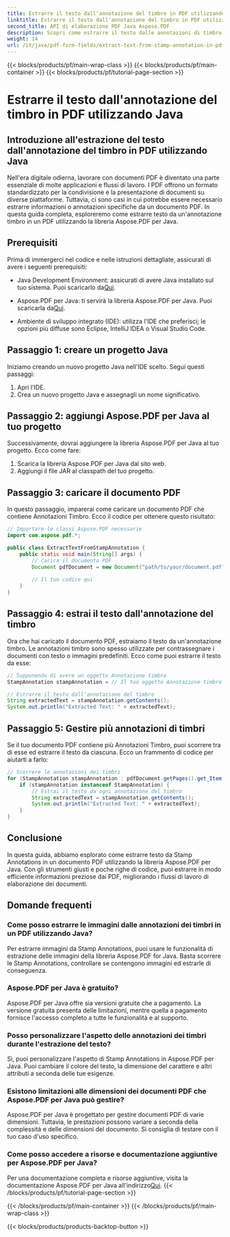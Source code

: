 ```yaml
---
title: Estrarre il testo dall'annotazione del timbro in PDF utilizzando Java
linktitle: Estrarre il testo dall'annotazione del timbro in PDF utilizzando Java
second_title: API di elaborazione PDF Java Aspose.PDF
description: Scopri come estrarre il testo dalle annotazioni di timbro in PDF usando Java con questa guida completa. Usa Aspose.PDF per Java per un'elaborazione efficiente dei documenti PDF.
weight: 14
url: /it/java/pdf-form-fields/extract-text-from-stamp-annotation-in-pdf-using-java/
---
```


{{< blocks/products/pf/main-wrap-class >}}
{{< blocks/products/pf/main-container >}}
{{< blocks/products/pf/tutorial-page-section >}}

# Estrarre il testo dall'annotazione del timbro in PDF utilizzando Java


## Introduzione all'estrazione del testo dall'annotazione del timbro in PDF utilizzando Java

Nell'era digitale odierna, lavorare con documenti PDF è diventato una parte essenziale di molte applicazioni e flussi di lavoro. I PDF offrono un formato standardizzato per la condivisione e la presentazione di documenti su diverse piattaforme. Tuttavia, ci sono casi in cui potrebbe essere necessario estrarre informazioni o annotazioni specifiche da un documento PDF. In questa guida completa, esploreremo come estrarre testo da un'annotazione timbro in un PDF utilizzando la libreria Aspose.PDF per Java.

## Prerequisiti

Prima di immergerci nel codice e nelle istruzioni dettagliate, assicurati di avere i seguenti prerequisiti:

-  Java Development Environment: assicurati di avere Java installato sul tuo sistema. Puoi scaricarlo da[Qui](https://www.java.com/download/).

-  Aspose.PDF per Java: ti servirà la libreria Aspose.PDF per Java. Puoi scaricarla da[Qui](https://releases.aspose.com/pdf/java/).

- Ambiente di sviluppo integrato (IDE): utilizza l'IDE che preferisci; le opzioni più diffuse sono Eclipse, IntelliJ IDEA o Visual Studio Code.

## Passaggio 1: creare un progetto Java

Iniziamo creando un nuovo progetto Java nell'IDE scelto. Segui questi passaggi:

1. Apri l'IDE.
2. Crea un nuovo progetto Java e assegnagli un nome significativo.

## Passaggio 2: aggiungi Aspose.PDF per Java al tuo progetto

Successivamente, dovrai aggiungere la libreria Aspose.PDF per Java al tuo progetto. Ecco come fare:

1. Scarica la libreria Aspose.PDF per Java dal sito web.
2. Aggiungi il file JAR al classpath del tuo progetto.

## Passaggio 3: caricare il documento PDF

In questo passaggio, imparerai come caricare un documento PDF che contiene Annotazioni Timbro. Ecco il codice per ottenere questo risultato:

```java
// Importare le classi Aspose.PDF necessarie
import com.aspose.pdf.*;

public class ExtractTextFromStampAnnotation {
    public static void main(String[] args) {
        // Carica il documento PDF
        Document pdfDocument = new Document("path/to/your/document.pdf");
        
        // Il tuo codice qui
    }
}
```

## Passaggio 4: estrai il testo dall'annotazione del timbro

Ora che hai caricato il documento PDF, estraiamo il testo da un'annotazione timbro. Le annotazioni timbro sono spesso utilizzate per contrassegnare i documenti con testo o immagini predefiniti. Ecco come puoi estrarre il testo da esse:

```java
// Supponendo di avere un oggetto Annotazione timbro
StampAnnotation stampAnnotation = // Il tuo oggetto Annotazione timbro qui

// Estrarre il testo dall'annotazione del timbro
String extractedText = stampAnnotation.getContents();
System.out.println("Extracted Text: " + extractedText);
```

## Passaggio 5: Gestire più annotazioni di timbri

Se il tuo documento PDF contiene più Annotazioni Timbro, puoi scorrere tra di esse ed estrarre il testo da ciascuna. Ecco un frammento di codice per aiutarti a farlo:

```java
// Scorrere le annotazioni dei timbri
for (StampAnnotation stampAnnotation : pdfDocument.getPages().get_Item(1).getAnnotations()) {
    if (stampAnnotation instanceof StampAnnotation) {
        // Estrai il testo da ogni annotazione del timbro
        String extractedText = stampAnnotation.getContents();
        System.out.println("Extracted Text: " + extractedText);
    }
}
```

## Conclusione

In questa guida, abbiamo esplorato come estrarre testo da Stamp Annotations in un documento PDF utilizzando la libreria Aspose.PDF per Java. Con gli strumenti giusti e poche righe di codice, puoi estrarre in modo efficiente informazioni preziose dai PDF, migliorando i flussi di lavoro di elaborazione dei documenti.

## Domande frequenti

### Come posso estrarre le immagini dalle annotazioni dei timbri in un PDF utilizzando Java?

Per estrarre immagini da Stamp Annotations, puoi usare le funzionalità di estrazione delle immagini della libreria Aspose.PDF for Java. Basta scorrere le Stamp Annotations, controllare se contengono immagini ed estrarle di conseguenza.

### Aspose.PDF per Java è gratuito?

Aspose.PDF per Java offre sia versioni gratuite che a pagamento. La versione gratuita presenta delle limitazioni, mentre quella a pagamento fornisce l'accesso completo a tutte le funzionalità e al supporto.

### Posso personalizzare l'aspetto delle annotazioni dei timbri durante l'estrazione del testo?

Sì, puoi personalizzare l'aspetto di Stamp Annotations in Aspose.PDF per Java. Puoi cambiare il colore del testo, la dimensione del carattere e altri attributi a seconda delle tue esigenze.

### Esistono limitazioni alle dimensioni dei documenti PDF che Aspose.PDF per Java può gestire?

Aspose.PDF per Java è progettato per gestire documenti PDF di varie dimensioni. Tuttavia, le prestazioni possono variare a seconda della complessità e delle dimensioni del documento. Si consiglia di testare con il tuo caso d'uso specifico.

### Come posso accedere a risorse e documentazione aggiuntive per Aspose.PDF per Java?

 Per una documentazione completa e risorse aggiuntive, visita la documentazione Aspose.PDF per Java all'indirizzo[Qui](https://reference.aspose.com/pdf/java/).
{{< /blocks/products/pf/tutorial-page-section >}}

{{< /blocks/products/pf/main-container >}}
{{< /blocks/products/pf/main-wrap-class >}}

{{< blocks/products/products-backtop-button >}}
